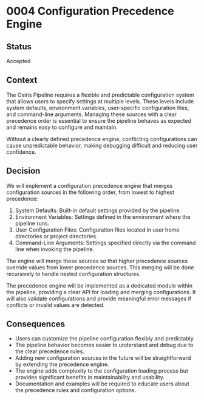# 0004 Configuration Precedence Engine

## Status

Accepted

## Context

The Osiris Pipeline requires a flexible and predictable configuration system that allows users to specify settings at multiple levels. These levels include system defaults, environment variables, user-specific configuration files, and command-line arguments. Managing these sources with a clear precedence order is essential to ensure the pipeline behaves as expected and remains easy to configure and maintain.

Without a clearly defined precedence engine, conflicting configurations can cause unpredictable behavior, making debugging difficult and reducing user confidence.

## Decision

We will implement a configuration precedence engine that merges configuration sources in the following order, from lowest to highest precedence:

1. System Defaults: Built-in default settings provided by the pipeline.
2. Environment Variables: Settings defined in the environment where the pipeline runs.
3. User Configuration Files: Configuration files located in user home directories or project directories.
4. Command-Line Arguments: Settings specified directly via the command line when invoking the pipeline.

The engine will merge these sources so that higher precedence sources override values from lower precedence sources. This merging will be done recursively to handle nested configuration structures.

The precedence engine will be implemented as a dedicated module within the pipeline, providing a clear API for loading and merging configurations. It will also validate configurations and provide meaningful error messages if conflicts or invalid values are detected.

## Consequences

- Users can customize the pipeline configuration flexibly and predictably.
- The pipeline behavior becomes easier to understand and debug due to the clear precedence rules.
- Adding new configuration sources in the future will be straightforward by extending the precedence engine.
- The engine adds complexity to the configuration loading process but provides significant benefits in maintainability and usability.
- Documentation and examples will be required to educate users about the precedence rules and configuration options.
